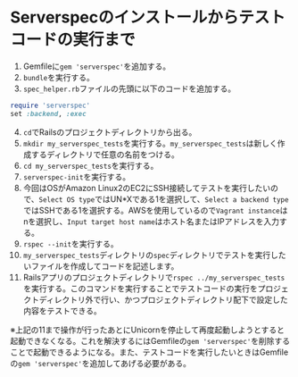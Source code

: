# Serverspecのインストールからテストコードの実行まで
1. Gemfileに`gem 'serverspec'`を追加する。
2. `bundle`を実行する。
3. `spec_helper.rb`ファイルの先頭に以下のコードを追加する。

```ruby
require 'serverspec'
set :backend, :exec
```
4. `cd`でRailsのプロジェクトディレクトリから出る。
5. `mkdir my_serverspec_tests`を実行する。`my_serverspec_tests`は新しく作成するディレクトリで任意の名前をつける。
6. `cd my_serverspec_tests`を実行する。
7. `serverspec-init`を実行する。
8. 今回はOSがAmazon Linux2のEC2にSSH接続してテストを実行したいので、`Select OS type`ではUN*Xである1を選択して、`Select a backend type`ではSSHである1を選択する。AWSを使用しているので`Vagrant instance`はnを選択し、`Input target host name`はホスト名またはIPアドレスを入力する。
9. `rspec --init`を実行する。
11. `my_serverspec_tests`ディレクトリの`spec`ディレクトリでテストを実行したいファイルを作成してコードを記述します。
12. Railsアプリのプロジェクトディレクトリで`rspec ../my_serverspec_tests`を実行する。このコマンドを実行することでテストコードの実行をプロジェクトディレクトリ外で行い、かつプロジェクトディレクトリ配下で設定した内容をテストできる。

※上記の11まで操作が行ったあとにUnicornを停止して再度起動しようとすると起動できなくなる。これを解決するにはGemfileの`gem 'serverspec'`を削除することで起動できるようになる。また、テストコードを実行したいときはGemfileの`gem 'serverspec'`を追加してあげる必要がある。
